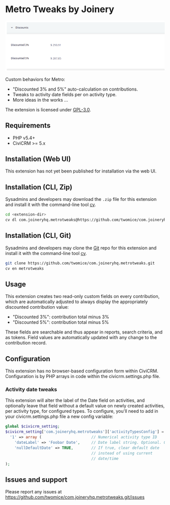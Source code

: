 # Metro Tweaks by Joinery

![Screenshot](/images/screenshot.png)

Custom behaviors for Metro: 

* "Discounted 3% and 5%" auto-calculation on contributions.
* Tweaks to activity date fields per on activity type.
* More ideas in the works ...

The extension is licensed under [GPL-3.0](LICENSE.txt).

## Requirements

* PHP v5.4+
* CiviCRM >= 5.x

## Installation (Web UI)

This extension has not yet been published for installation via the web UI.

## Installation (CLI, Zip)

Sysadmins and developers may download the `.zip` file for this extension and
install it with the command-line tool [cv](https://github.com/civicrm/cv).

```bash
cd <extension-dir>
cv dl com.joineryhq.metrotweaks@https://github.com/twomice/com.joineryhq.metrotweaks/archive/master.zip
```

## Installation (CLI, Git)

Sysadmins and developers may clone the [Git](https://en.wikipedia.org/wiki/Git) repo for this extension and
install it with the command-line tool [cv](https://github.com/civicrm/cv).

```bash
git clone https://github.com/twomice/com.joineryhq.metrotweaks.git
cv en metrotweaks
```

## Usage

This extension creates two read-only custom fields on every contribution, which
are automatically adjusted to always display the appropriately discounted 
contribution value:

* "Discounted 3%": contribution total minus 3%
* "Discounted 5%": contribution total minus 5%

These fields are searchable and thus appear in reports, search criteria, and as tokens.
Field values are automatically updated with any change to the contribution record.

## Configuration

This extension has no browser-based configuration form within CiviCRM. Configuration
is by PHP arrays in code within the civicrm.settings.php file.

### Activity date tweaks
This extension will alter the label of the Date field on activities, and optionally
leave that field without a default value on newly created activities, per activity
type, for configured types. To configure, you'll need to add in your 
civicrm.settings.php file a new config variable:

```php
global $civicrm_setting;
$civicrm_setting['com.joineryhq.metrotweaks']['activityTypesConfig'] = array(
  '1' => array (                      // Numerical activity type ID
    'dateLabel' => 'Foobar Date',     // Date label string. Optional. Omit to leave as-is.
    'nullDefaultDate' => TRUE,        // If true, clear default date
                                      // instead of using current
                                      // date/time
);
```

## Issues and support

Please report any issues at https://github.com/twomice/com.joineryhq.metrotweaks.git/issues
